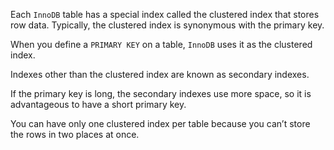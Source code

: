 Each `InnoDB` table has a special index called the clustered index that stores row data. Typically, the clustered index is synonymous with the primary key.

When you define a `PRIMARY KEY` on a table, `InnoDB` uses it as the clustered index.

Indexes other than the clustered index are known as secondary indexes.

If the primary key is long, the secondary indexes use more space, so it is advantageous to have a short primary key.

 You can have only one clustered index per table because you can’t store the rows in two places at once.